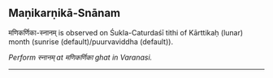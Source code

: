 ## Maṇikarṇikā-Snānam
मणिकर्णिका-स्नानम् is observed on Śukla-Caturdaśī tithi of Kārttikaḥ (lunar) month (sunrise (default)/puurvaviddha (default)).

_Perform स्नानम् at मणिकर्णिका ghat in Varanasi._

---
